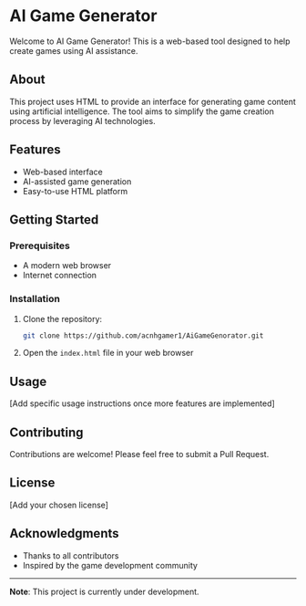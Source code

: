 # AI Game Generator

Welcome to AI Game Generator! This is a web-based tool designed to help create games using AI assistance.

## About

This project uses HTML to provide an interface for generating game content using artificial intelligence. The tool aims to simplify the game creation process by leveraging AI technologies.

## Features

- Web-based interface
- AI-assisted game generation
- Easy-to-use HTML platform

## Getting Started

### Prerequisites

- A modern web browser
- Internet connection

### Installation

1. Clone the repository:
   ```bash
   git clone https://github.com/acnhgamer1/AiGameGenorator.git
   ```
2. Open the `index.html` file in your web browser

## Usage

[Add specific usage instructions once more features are implemented]

## Contributing

Contributions are welcome! Please feel free to submit a Pull Request.

## License

[Add your chosen license]

## Acknowledgments

- Thanks to all contributors
- Inspired by the game development community

---

**Note**: This project is currently under development.